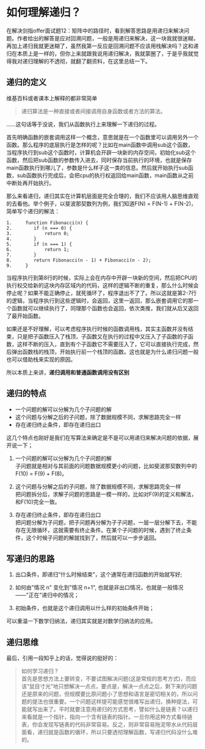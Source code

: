 # 如何理解递归？

在解决剑指offer面试题12：矩阵中的路径时，看到解答思路是用递归来解决问题。作者给出的解答是应对回溯问题，一般是用递归来解决，这一块我就很迷糊，再加上递归我就更迷糊了，虽然我第一反应是回溯问题不应该用栈解决吗？这和递归在本质上是一样的，但你上来就跟我说用递归解决，我就蒙圈了，于是乎我就觉得我对递归理解的不透彻，就翻了翻资料，在这里总结一下。

## 递归的定义
维基百科或者课本上解释的都非常简单
>递归算法是一种直接或者间接调用自身函数或者方法的算法。  

……这句话等于没说，我们从函数执行上来理解一下递归的过程。

首先明确函数的嵌套调用这样一个概念，意思就是在一个函数里可以调用另外一个函数。那么程序的底层执行是怎样的呢？比如在main函数中调用sub这个函数，当程序执行到sub这个函数时，计算机会开辟一块新的内存空间，初始化sub这个函数，然后把sub函数的参数传入进去，同时保存当前执行的环境，也就是保存main函数执行到哪儿了，参数是什么样子这一类的信息。然后就开始执行sub函数，sub函数执行完成后，会把cpu的执行权返回给main函数，main函数从之前中断处再开始执行。

那么来看递归，递归其实在计算机层面是完全合理的，我们不应该用人脑思维直观的去看他。举个例子，以斐波那契数列为例，我们知道F(N) = F(N-1) + F(N-2)，简单写个递归的解法：
```JS
1.     function Fibonacci(n) {
2.        if (n === 0) {
3.            return 0;
4.        }
5.        if (n === 1) {
6.            return 1;
7.        }
8.        return Fibonacci(n - 1) + Fibonacci(n - 2);
9.     }
```
当程序执行到第8行的时候，实际上会在内存中开辟一块新的空间，然后把CPU的执行权交给新的这块内存区域内的代码，这样的逻辑不断的重复，那么什么时候会停止呢？如果不能正确停止，就死循环了，程序退出不了了。所以这就是第2-7行的逻辑，当程序执行到这些逻辑时，会返回，这里一返回，那么嵌套调用它的那一个函数就可以继续执行了，同理那个函数也会返回，依次类推，我们就从后又返回了最开始函数。

如果还是不好理解，可以考虑程序执行时候的函数调用栈，其实主函数并没有结束，只是把子函数压入了栈顶，子函数又在执行的过程中又压入了子函数的子函数，这样不断的压入，直到有个子函数它不需要压入了，它可以直接执行完成，然后弹出函数栈的栈顶，开始执行前一个栈顶的函数。这也就是为什么递归问题一般也可以借助栈来实现的原因。

所以本质上来讲，**递归调用和普通函数调用没有区别**

## 递归的特点
- 一个问题的解可以分解为几个子问题的解
- 这个问题与分解之后的子问题，除了数据规模不同，求解思路完全一样
- 存在递归终止条件，即存在递归出口

这几个特点也刚好是我们在写算法来确定是不是可以用递归来解决问题的依据，展开说一下；

1. 一个问题的解可以分解为几个子问题的解   
子问题就是相对与其前面的问题数据规模更小的问题，比如斐波那契数列中的F(10) = F(9) + F(8)。

2. 这个问题与分解之后的子问题，除了数据规模不同，求解思路完全一样   
把问题拆分后，求解子问题的思路是一模一样的，比如对F(9)的定义和解法，和F(10)完全一致。

3. 存在递归终止条件，即存在递归出口   
把问题分解为子问题，把子问题再分解为子子问题，一层一层分解下去，不能存在无限循环，这就需要有终止条件。在某个子问题的时候，遇到了终止条件，这个时候子问题的解就找到了，然后就可以一步步返回。

## 写递归的思路
1. 出口条件，即递归“什么时候结束”，这个通常在递归函数的开始就写好;

2. 如何由"情况 n" 变化到"情况 n+1", 也就是非出口情况，也就是一般情况——"正在"递归中的情况；

3. 初始条件，也就是这个递归调用以什么样的初始条件开始；

可以重温一下数学归纳法，递归其实就是对数学归纳法的应用。

## 递归思维
最后，引用一段知乎上的话，觉得说的挺好的：
>如何学习递归？   
>首先是思想方法上要转变，不要试图解决问题(这是常规的思考方式)，而应该“鼠目寸光”地只想解决一点点，要点是，解决一点点之后，剩下来的问题还是原来的问题，但规模要比原问题小了思想和语言是密切相关的，所以问题的提法也很重要。一个问题这样提可能感觉很难写出递归，换种提法，可能就写出来了。平时就要注意用递归的方式思考，譬如什么是链表？以递归来看就是一个指针，指向一个含有链表的指针。一旦你用这种方式看待链表，你会发现写链表的代码非常容易。反之，则非常容易拖泥带水从代码层面看，递归就是函数的循环，所以只要透彻理解函数，写递归代码没什么难的。